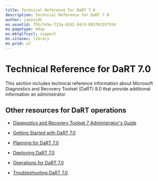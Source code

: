 ```yaml
---
title: Technical Reference for DaRT 7.0
description: Technical Reference for DaRT 7.0
author: jamiejdt
ms.assetid: f55c7e5e-713a-42d1-84c9-88370155f934
ms.pagetype: mdop
ms.mktglfcycl: support
ms.sitesec: library
ms.prod: w7
---
```



# Technical Reference for DaRT 7.0


This section includes technical reference information about Microsoft Diagnostics and Recovery Toolset (DaRT) 8.0 that provide additional information an administrator.

## Other resources for DaRT operations


-   [Diagnostics and Recovery Toolset 7 Administrator's Guide](index.md)

-   [Getting Started with DaRT 7.0](getting-started-with-dart-70-new-ia.md)

-   [Planning for DaRT 7.0](planning-for-dart-70-new-ia.md)

-   [Deploying DaRT 7.0](deploying-dart-70-new-ia.md)

-   [Operations for DaRT 7.0](operations-for-dart-70-new-ia.md)

-   [Troubleshooting DaRT 7.0](troubleshooting-dart-70-new-ia.md)

 

 





